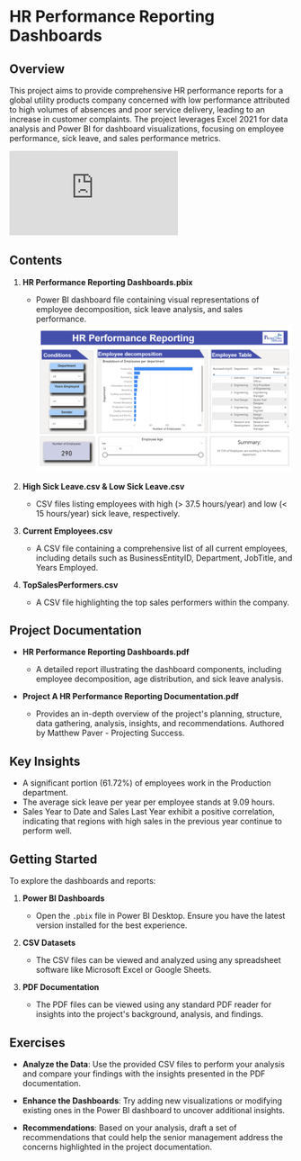 # HR Performance Reporting Dashboards

## Overview

This project aims to provide comprehensive HR performance reports for a global utility products company concerned with low performance attributed to high volumes of absences and poor service delivery, leading to an increase in customer complaints. The project leverages Excel 2021 for data analysis and Power BI for dashboard visualizations, focusing on employee performance, sick leave, and sales performance metrics.

![Alt text](https://github.com/MatthewPaver/MatthewPaver/blob/main/Personal%20Projects/HR%20Performance%20Reporting%20Dashboards/HR%20Performance%20Reporting%20Dashboards.pdf)


## Contents

1. **HR Performance Reporting Dashboards.pbix**
    - Power BI dashboard file containing visual representations of employee decomposition, sick leave analysis, and sales performance.
      ![Performance Report Summary](https://github.com/MatthewPaver/MatthewPaver/blob/main/Personal%20Projects/HR%20Performance%20Reporting%20Dashboards/Dashboard%20Images/HR%20Performance%20Reporting%20Summary.png)

2. **High Sick Leave.csv & Low Sick Leave.csv**
    - CSV files listing employees with high (> 37.5 hours/year) and low (< 15 hours/year) sick leave, respectively.

3. **Current Employees.csv**
    - A CSV file containing a comprehensive list of all current employees, including details such as BusinessEntityID, Department, JobTitle, and Years Employed.

4. **TopSalesPerformers.csv**
    - A CSV file highlighting the top sales performers within the company.

## Project Documentation

- **HR Performance Reporting Dashboards.pdf**
    - A detailed report illustrating the dashboard components, including employee decomposition, age distribution, and sick leave analysis.

- **Project A HR Performance Reporting Documentation.pdf**
    - Provides an in-depth overview of the project's planning, structure, data gathering, analysis, insights, and recommendations. Authored by Matthew Paver - Projecting Success.

## Key Insights

- A significant portion (61.72%) of employees work in the Production department.
- The average sick leave per year per employee stands at 9.09 hours.
- Sales Year to Date and Sales Last Year exhibit a positive correlation, indicating that regions with high sales in the previous year continue to perform well.

## Getting Started

To explore the dashboards and reports:

1. **Power BI Dashboards**
    - Open the `.pbix` file in Power BI Desktop. Ensure you have the latest version installed for the best experience.

2. **CSV Datasets**
    - The CSV files can be viewed and analyzed using any spreadsheet software like Microsoft Excel or Google Sheets.

3. **PDF Documentation**
    - The PDF files can be viewed using any standard PDF reader for insights into the project's background, analysis, and findings.

## Exercises

- **Analyze the Data**: Use the provided CSV files to perform your analysis and compare your findings with the insights presented in the PDF documentation.

- **Enhance the Dashboards**: Try adding new visualizations or modifying existing ones in the Power BI dashboard to uncover additional insights.

- **Recommendations**: Based on your analysis, draft a set of recommendations that could help the senior management address the concerns highlighted in the project documentation.

